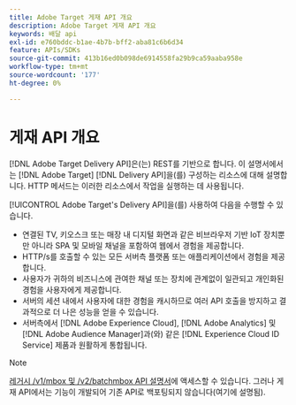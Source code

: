 ```yaml
---
title: Adobe Target 게재 API 개요
description: Adobe Target 게재 API 개요
keywords: 배달 api
exl-id: e760bddc-b1ae-4b7b-bff2-aba81c6b6d34
feature: APIs/SDKs
source-git-commit: 413b16ed0b098de6914558fa29b9ca59aaba958e
workflow-type: tm+mt
source-wordcount: '177'
ht-degree: 0%

---
```


# 게재 API 개요

[!DNL Adobe Target Delivery API]은(는) REST를 기반으로 합니다. 이 설명서에서는 [!DNL Adobe Target] [!DNL Delivery API]을(를) 구성하는 리소스에 대해 설명합니다. HTTP 메서드는 이러한 리소스에서 작업을 실행하는 데 사용됩니다.

[!UICONTROL Adobe Target's Delivery API]을(를) 사용하여 다음을 수행할 수 있습니다.

* 연결된 TV, 키오스크 또는 매장 내 디지털 화면과 같은 비브라우저 기반 IoT 장치뿐만 아니라 SPA 및 모바일 채널을 포함하여 웹에서 경험을 제공합니다.
* HTTP/s를 호출할 수 있는 모든 서버측 플랫폼 또는 애플리케이션에서 경험을 제공합니다.
* 사용자가 귀하의 비즈니스에 관여한 채널 또는 장치에 관계없이 일관되고 개인화된 경험을 사용자에게 제공합니다.
* 서버의 세션 내에서 사용자에 대한 경험을 캐시하므로 여러 API 호출을 방지하고 결과적으로 더 나은 성능을 얻을 수 있습니다.
* 서버측에서 [!DNL Adobe Experience Cloud], [!DNL Adobe Analytics] 및 [!DNL Adobe Audience Manager]과(와) 같은 [!DNL Experience Cloud ID Service] 제품과 원활하게 통합됩니다.

>[!NOTE]
>
>[레거시 /v1/mbox 및 /v2/batchmbox API 설명서](https://developers.adobetarget.com/api/legacy-api/index.html)에 액세스할 수 있습니다. 그러나 게재 API에서는 기능이 개발되어 기존 API로 백포팅되지 않습니다(여기에 설명됨).
